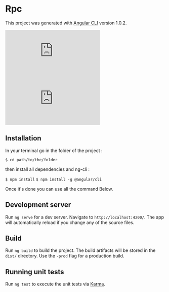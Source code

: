 # Rpc

This project was generated with [Angular CLI](https://github.com/angular/angular-cli) version 1.0.2.

![alt Capture 1](https://www.hostingpics.net/viewer.php?id=943522pic2.png)
![alt Capture 2](https://www.hostingpics.net/viewer.php?id=537952pic1.png)

## Installation

In your terminal go in the folder of the project :

``` $ cd path/to/the/folder ```

then install all dependencies and ng-cli : 

``` $ npm install ```
``` $ npm install -g @angular/cli ```

Once it's done you can use all the command Below.

## Development server

Run `ng serve` for a dev server. Navigate to `http://localhost:4200/`. The app will automatically reload if you change any of the source files.

## Build

Run `ng build` to build the project. The build artifacts will be stored in the `dist/` directory. Use the `-prod` flag for a production build.

## Running unit tests

Run `ng test` to execute the unit tests via [Karma](https://karma-runner.github.io).